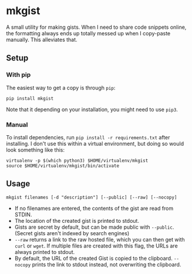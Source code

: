 # mkgist

A small utility for making gists. When I need to share code snippets online, the formatting always ends up totally messed up when I copy-paste manually. This alleviates that.

## Setup

### With pip

The easiest way to get a copy is through `pip`:

    pip install mkgist

Note that it depending on your installation, you might need to use `pip3`.

### Manual

To install dependencies, run `pip install -r requirements.txt` after installing. I don't use this within a virtual environment, but doing so would look something like this:

```
virtualenv -p $(which python3) $HOME/virtualenv/mkgist
source $HOME/virtualenv/mkgist/bin/activate
```

## Usage

    mkgist filenames [-d "description"] [--public] [--raw] [--nocopy]

- If no filenames are entered, the contents of the gist are read from STDIN.
- The location of the created gist is printed to stdout.
- Gists are secret by default, but can be made public with `--public`. (Secret gists aren't indexed by search engines)
- `--raw` returns a link to the raw hosted file, which you can then get with `curl` or `wget`. If multiple files are created with this flag, the URLs are always printed to stdout.
- By default, the URL of the created Gist is copied to the clipboard. `--nocopy` prints the link to stdout instead, not overwriting the clipboard.
